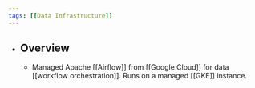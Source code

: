 ```yaml
---
tags: [[Data Infrastructure]] 
---
```


- ## Overview
	- Managed Apache [[Airflow]] from [[Google Cloud]] for data [[workflow orchestration]]. Runs on a managed [[GKE]] instance.